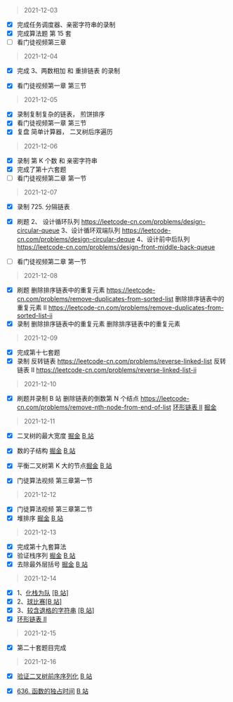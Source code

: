 > 2021-12-03

- [x] 完成任务调度器、亲密字符串的录制
- [x] 完成算法题 第 15 套
- [ ] 看门徒视频第三章

> 2021-12-04

- [x] 完成 3、两数相加 和 重排链表 的录制

- [x] 看门徒视频第一章 第三节

> 2021-12-05

- [x] 录制复制复杂的链表， 煎饼排序
- [x] 看门徒视频第一章 第三节
- [x] 复盘 简单计算器， 二叉树后序遍历

> 2021-12-06

- [x] 录制 第 K 个数 和 亲密字符串
- [x] 完成了第十六套题
- [ ] 看门徒视频第二章 第一节

> 2021-12-07

- [x] 录制 725. 分隔链表
- [x] 刷题
      2、 设计循环队列 https://leetcode-cn.com/problems/design-circular-queue
      3、设计循环双端队列 https://leetcode-cn.com/problems/design-circular-deque
      4、设计前中后队列 https://leetcode-cn.com/problems/design-front-middle-back-queue

- [ ] 看门徒视频第二章 第一节

> 2021-12-08

- [x] 刷题
      删除排序链表中的重复元素 https://leetcode-cn.com/problems/remove-duplicates-from-sorted-list
      删除排序链表中的重复元素 II https://leetcode-cn.com/problems/remove-duplicates-from-sorted-list-ii
- [x] 录制
      删除排序链表中的重复元素
      删除排序链表中的重复元素

> 2021-12-09

- [x] 完成第十七套题
- [x] 录制
      反转链表 https://leetcode-cn.com/problems/reverse-linked-list
      反转链表 II https://leetcode-cn.com/problems/reverse-linked-list-ii

> 2021-12-10

- [x] 刷题并录制 B 站
      删除链表的倒数第 N 个结点 https://leetcode-cn.com/problems/remove-nth-node-from-end-of-list
      [环形链表 II](https://leetcode-cn.com/problems/linked-list-cycle-ii) [掘金](https://juejin.cn/post/7035488343538270215)

> 2021-12-11

- [x] 二叉树的最大宽度 [掘金](https://juejin.cn/post/7040378852983439390/) [B 站](https://www.bilibili.com/video/av422302174)

- [x] 数的子结构 [掘金](https://juejin.cn/post/7040380728164483079/) [B 站](https://www.bilibili.com/video/av934804591)

- [x] 平衡二叉树第 K 大的节点[掘金](https://juejin.cn/post/7040381656678531108/) [B 站](https://www.bilibili.com/video/av209860765)

- [x] 门徒算法视频 第三章第一节

> 2021-12-12

- [x] 门徒算法视频 第三章第二节
- [x] 堆排序 [掘金](https://juejin.cn/post/7040730725485641759/) [B 站](http://www.bilibili.com/video/av209838133)

> 2021-12-13

- [x] 完成第十九套算法
- [x] 验证栈序列 [掘金](x) [B 站](https://www.bilibili.com/video/BV1v44y1a7qZ/)
- [x] 去除最外层括号 [掘金](x) [B 站](https://www.bilibili.com/video/BV1Aa411k792/)

> 2021-12-14

- [x] 1、[化栈为队](https://leetcode-cn.com/problems/implement-queue-using-stacks-lcci)
      [[B 站]](https://www.bilibili.com/video/av294827264)
- [x] 2、[球比赛](https://leetcode-cn.com/problems/baseball-game)[[B 站]](https://www.bilibili.com/video/BV1Aa411k792/)
- [x] 3、[较含退格的字符串](https://leetcode-cn.com/problems/backspace-string-compare) [[B 站]](https://www.bilibili.com/video/BV1Aa411k792/)
- [x] [环形链表 II](https://leetcode-cn.com/problems/linked-list-cycle-ii/)

> 2021-12-15

- [x] 第二十套题目完成

> 2021-12-16

- [x] [验证二叉树前序序列化](https://leetcode-cn.com/problems/verify-preorder-serialization-of-a-binary-tree/) [B 站](https://www.bilibili.com/video/av592484395)

- [x] [636. 函数的独占时间](https://leetcode-cn.com/problems/exclusive-time-of-functions/) [B 站](https://www.bilibili.com/video/av849987546)


